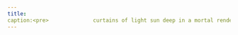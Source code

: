 ```yaml
---
title:
caption:<pre>              curtains of light sun deep in a mortal rendezvous glitter a scream incomplete</pre>
---
```


